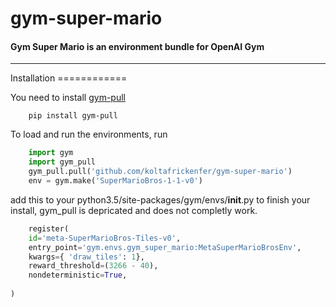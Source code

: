 # gym-super-mario
#### **Gym Super Mario is an environment bundle for OpenAI Gym**
---
<div id="installation"></div>Installation
============

You need to install [gym-pull](https://github.com/koltafrickenfer/gym-pull)

```shell
    pip install gym-pull
```

 To load and run the environments, run

```python
    import gym
	import gym_pull
	gym_pull.pull('github.com/koltafrickenfer/gym-super-mario')        # Only required once, envs will be loaded with import gym_pull afterwards
	env = gym.make('SuperMarioBros-1-1-v0')
```

add this to your python3.5/site-packages/gym/envs/__init__.py to finish your install, gym_pull is depricated and does not completly work.
```python
	register(
	id='meta-SuperMarioBros-Tiles-v0',
	entry_point='gym.envs.gym_super_mario:MetaSuperMarioBrosEnv',
	kwargs={ 'draw_tiles': 1},
	reward_threshold=(3266 - 40),
	nondeterministic=True,
	
)		
```
